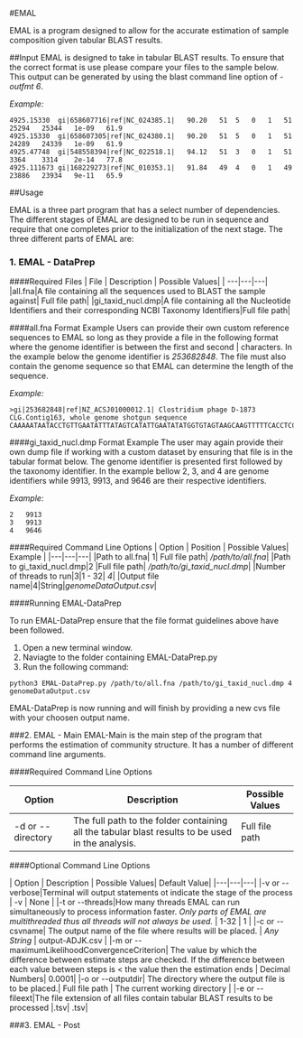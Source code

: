 #EMAL 

EMAL is a program designed to allow for the accurate estimation of sample composition given tabular BLAST results. 

##Input
EMAL is designed to take in tabular BLAST results. To ensure that the correct format is use please compare your files to the sample below. This output can be generated by using the blast command line option of *-outfmt 6*.

*Example:*
```
4925.15330	gi|658607716|ref|NC_024385.1|	90.20	51	5	0	1	51	25294	25344	1e-09	61.9
4925.15330	gi|658607305|ref|NC_024380.1|	90.20	51	5	0	1	51	24289	24339	1e-09	61.9
4925.47748	gi|548558394|ref|NC_022518.1|	94.12	51	3	0	1	51	3364	3314	2e-14	77.8
4925.111673	gi|168229273|ref|NC_010353.1|	91.84	49	4	0	1	49	23886	23934	9e-11	65.9
```
##Usage

EMAL is a three part program that has a select number of dependencies. The different stages of EMAL are designed to be run in sequence and require that one completes prior to the initialization of the next stage. The three different parts of EMAL are:

### 1. EMAL - DataPrep
####Required Files
| File     | Description   | Possible Values|
| ---|---|---|
|all.fna|A file containing all the sequences used to BLAST the sample against| Full file path|
|gi_taxid_nucl.dmp|A file containing all the Nucleotide Identifiers and their corresponding NCBI Taxonomy Identifiers|Full file path|

####all.fna Format Example
Users can provide their own custom reference sequences to EMAL so long as they provide a file in the following format where the genome identifier is between the first and second | characters. In the example below the genome identifier is *253682848*. The file must also contain the genome sequence so that EMAL can determine the length of the sequence.

*Example:*
```
>gi|253682848|ref|NZ_ACSJ01000012.1| Clostridium phage D-1873 CLG.Contig163, whole genome shotgun sequence
CAAAAATAATACCTGTTGAATATTTATAGTCATATTGAATATATGGTGTAGTAAGCAAGTTTTTCACCTCCATTATTTTT
```
####gi_taxid_nucl.dmp Format Example
The user may again provide their own dump file if working with a custom dataset by ensuring that file is in the tabular format below. The genome identifier is presented first followed by the taxonomy identifier. In the example bellow 2, 3, and 4 are genome identifiers while 9913, 9913, and 9646 are their respective identifiers. 

*Example:*
```
2	9913
3	9913
4	9646
```

####Required Command Line Options
| Option     | Position   | Possible Values| Example |
|---|---|---|
|Path to all.fna| 1| Full file path| */path/to/all.fna*|
|Path to gi_taxid_nucl.dmp|2 |Full file path| */path/to/gi_taxid_nucl.dmp*|
|Number of threads to run|3|1 - 32| *4*|
|Output file name|4|String|*genomeDataOutput.csv*|

####Running EMAL-DataPrep

To run EMAL-DataPrep ensure that the file format guidelines above have been followed. 


 1. Open a new terminal window.
 2. Naviagte to the folder containing EMAL-DataPrep.py
 3. Run the following command:
```
python3 EMAL-DataPrep.py /path/to/all.fna /path/to/gi_taxid_nucl.dmp 4 genomeDataOutput.csv
```
EMAL-DataPrep is now running and will finish by providing a new cvs file with your choosen output name. 

###2. EMAL - Main
EMAL-Main is the main step of the program that performs the estimation of community structure. It has a number of different command line arguments.

####Required Command Line Options

| Option     | Description   | Possible Values|
|---|---|---|
|-d or --directory| The full path to the folder containing all the tabular blast results to be used in the analysis. | Full file path |

####Optional Command Line Options

| Option     | Description   | Possible Values| Default Value|
|---|---|---|
|-v or --verbose|Terminal will output statements ot indicate the stage of the process | -v | None |
|-t or --threads|How many threads EMAL can run simultaneously to process information faster. *Only parts of EMAL are multithreaded thus all threads will not always be used.* | 1-32 | 1 |
|-c or --csvname| The output name of the file where results will be placed. | *Any String* | output-ADJK.csv |
|-m or --maximumLikelihoodConvergenceCriterion| The value by which the difference between estimate steps are checked. If the difference between each value between steps is < the value then the estimation ends | Decimal Numbers| 0.0001|
|-o or --outputdir| The directory where the output file is to be placed.| Full file path | The current working directory |
|-e or --fileext|The file extension of all files contain tabular BLAST results to be processed |.tsv| .tsv|


###3. EMAL - Post